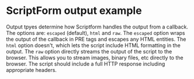 ScriptForm output example
=========================

Output tpyes determine how Scriptform handles the output from a callback. The
options are: `escaped` (default), `html` and `raw`. The `escaped` option wraps
the output of the callback in PRE tags and escapes any HTML entities. The
`html` option doesn't, which lets the script include HTML formatting in the
output. The `raw` option directly streams the output of the script to the
browser. This allows you to stream images, binary files, etc directly to the
browser. The script should include a full HTTP response including appropriate
headers.
